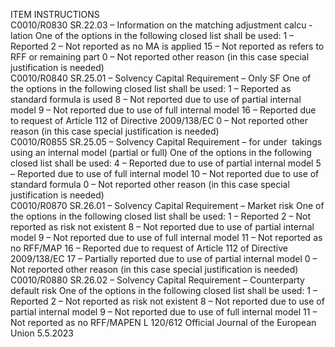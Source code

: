  
ITEM  INSTRUCTIONS  
C0010/R0830  SR.22.03 – Information on the 
matching adjustment calcu ­
lation  One of the options in the following closed list shall be used: 
1 – Reported 
2 – Not reported as no MA is applied 
15 – Not reported as refers to RFF or remaining part 
0 – Not reported other reason (in this case special justification is needed)  
C0010/R0840  SR.25.01 – Solvency Capital 
Requirement – Only SF  One of the options in the following closed list shall be used: 
1 – Reported as standard formula is used 
8 – Not reported due to use of partial internal model 
9 – Not reported due to use of full internal model 
16 – Reported due to request of Article 112 of Directive 2009/138/EC 
0 – Not reported other reason (in this case special justification is needed)  
C0010/R0855  SR.25.05 – Solvency Capital 
Requirement – for under ­
takings using an internal 
model (partial or full)  One of the options in the following closed list shall be used: 
4 – Reported due to use of partial internal model 
5 – Reported due to use of full internal model 
10 – Not reported due to use of standard formula 
0 – Not reported other reason (in this case special justification is needed)  
C0010/R0870  SR.26.01 – Solvency Capital 
Requirement – Market risk  One of the options in the following closed list shall be used: 
1 – Reported 
2 – Not reported as risk not existent 
8 – Not reported due to use of partial internal model 
9 – Not reported due to use of full internal model 
11 – Not reported as no RFF/MAP 
16 – Reported due to request of Article 112 of Directive 2009/138/EC 
17 – Partially reported due to use of partial internal model 
0 – Not reported other reason (in this case special justification is needed)  
C0010/R0880  SR.26.02 – Solvency Capital 
Requirement – Counterparty 
default risk  One of the options in the following closed list shall be used: 
1 – Reported 
2 – Not reported as risk not existent 
8 – Not reported due to use of partial internal model 
9 – Not reported due to use of full internal model 
11 – Not reported as no RFF/MAPEN  L 120/612 Official Journal of the European Union 5.5.2023